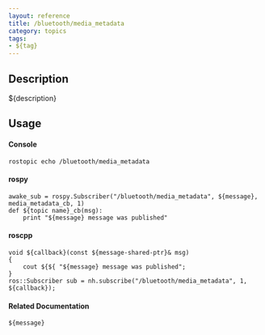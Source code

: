 ```yaml
---
layout: reference
title: /bluetooth/media_metadata
category: topics
tags: 
- ${tag}
---
```


## Description
${description}

## Usage
#### Console
```
rostopic echo /bluetooth/media_metadata
```

#### rospy
```
awake_sub = rospy.Subscriber("/bluetooth/media_metadata", ${message}, media_metadata_cb, 1)
def ${topic name}_cb(msg):
    print "${message} message was published"
```

#### roscpp
```
void ${callback}(const ${message-shared-ptr}& msg)
{
    cout ${${ "${message} message was published";
}
ros::Subscriber sub = nh.subscribe("/bluetooth/media_metadata", 1, ${callback});
```

#### Related Documentation
``${message}``  